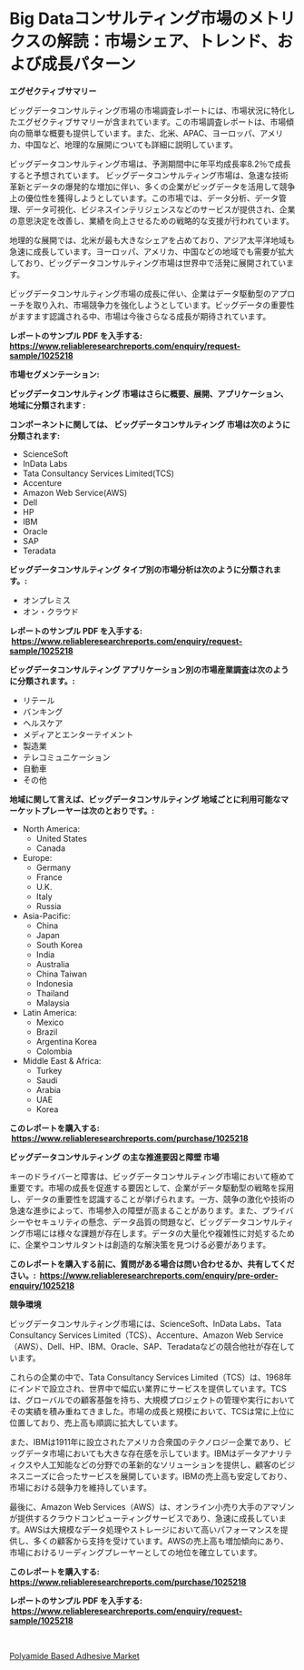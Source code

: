 <p><h1>Big Dataコンサルティング市場のメトリクスの解読：市場シェア、トレンド、および成長パターン</h1></p><p><strong>エグゼクティブサマリー</strong></p>
<p><p>ビッグデータコンサルティング市場の市場調査レポートには、市場状況に特化したエグゼクティブサマリーが含まれています。この市場調査レポートは、市場傾向の簡単な概要も提供しています。また、北米、APAC、ヨーロッパ、アメリカ、中国など、地理的な展開についても詳細に説明しています。</p><p>ビッグデータコンサルティング市場は、予測期間中に年平均成長率8.2％で成長すると予想されています。 ビッグデータコンサルティング市場は、急速な技術革新とデータの爆発的な増加に伴い、多くの企業がビッグデータを活用して競争上の優位性を獲得しようとしています。この市場では、データ分析、データ管理、データ可視化、ビジネスインテリジェンスなどのサービスが提供され、企業の意思決定を改善し、業績を向上させるための戦略的な支援が行われています。</p><p>地理的な展開では、北米が最も大きなシェアを占めており、アジア太平洋地域も急速に成長しています。ヨーロッパ、アメリカ、中国などの地域でも需要が拡大しており、ビッグデータコンサルティング市場は世界中で活発に展開されています。</p><p>ビッグデータコンサルティング市場の成長に伴い、企業はデータ駆動型のアプローチを取り入れ、市場競争力を強化しようとしています。ビッグデータの重要性がますます認識される中、市場は今後さらなる成長が期待されています。</p></p>
<p><strong>レポートのサンプル PDF を入手する: <a href="https://www.reliableresearchreports.com/enquiry/request-sample/1025218">https://www.reliableresearchreports.com/enquiry/request-sample/1025218</a></strong></p>
<p><strong>市場セグメンテーション:</strong></p>
<p><strong> ビッグデータコンサルティング 市場はさらに概要、展開、アプリケーション、地域に分類されます :</strong></p>
<p><strong>コンポーネントに関しては、 ビッグデータコンサルティング 市場は次のように分類されます: &nbsp;</strong></p>
<p><ul><li>ScienceSoft</li><li>InData Labs</li><li>Tata Consultancy Services Limited(TCS)</li><li>Accenture</li><li>Amazon Web Service(AWS)</li><li>Dell</li><li>HP</li><li>IBM</li><li>Oracle</li><li>SAP</li><li>Teradata</li></ul></p>
<p><strong> ビッグデータコンサルティング タイプ別の市場分析は次のように分類されます。:</strong></p>
<p><ul><li>オンプレミス</li><li>オン・クラウド</li></ul></p>
<p><strong>レポートのサンプル PDF を入手する: &nbsp;<a href="https://www.reliableresearchreports.com/enquiry/request-sample/1025218">https://www.reliableresearchreports.com/enquiry/request-sample/1025218</a></strong></p>
<p><strong> ビッグデータコンサルティング アプリケーション別の市場産業調査は次のように分類されます。:</strong></p>
<p><ul><li>リテール</li><li>バンキング</li><li>ヘルスケア</li><li>メディアとエンターテイメント</li><li>製造業</li><li>テレコミュニケーション</li><li>自動車</li><li>その他</li></ul></p>
<p><strong>地域に関して言えば、ビッグデータコンサルティング 地域ごとに利用可能なマーケットプレーヤーは次のとおりです。:</strong></p>
<p><ul>
    <li>
        North America:
        <ul>
            <li>United States</li>
            <li>Canada</li>
        </ul>
    </li>
    <li>
        Europe:
        <ul>
            <li>Germany</li>
            <li>France</li>
            <li>U.K.</li>
            <li>Italy</li>
            <li>Russia</li>
        </ul>
    </li>
    <li>
        Asia-Pacific:
        <ul>
            <li>China</li>
            <li>Japan</li>
            <li>South Korea</li>
            <li>India</li>
            <li>Australia</li>
            <li>China Taiwan</li>
            <li>Indonesia</li>
            <li>Thailand</li>
            <li>Malaysia</li>
        </ul>
    </li>
    <li>
        Latin America:
        <ul>
            <li>Mexico</li>
            <li>Brazil</li>
            <li>Argentina Korea</li>
            <li>Colombia</li>
        </ul>
    </li>
    <li>
        Middle East & Africa:
        <ul>
            <li>Turkey</li>
            <li>Saudi</li>
            <li>Arabia</li>
            <li>UAE</li>
            <li>Korea</li>
        </ul>
    </li>
    </ul></p>
<p><strong>このレポートを購入する: &nbsp;<a href="https://www.reliableresearchreports.com/purchase/1025218">https://www.reliableresearchreports.com/purchase/1025218</a></strong></p>
<p><strong>ビッグデータコンサルティング の主な推進要因と障壁 市場</strong></p>
<p><p>キーのドライバーと障害は、ビッグデータコンサルティング市場において極めて重要です。市場の成長を促進する要因として、企業がデータ駆動型の戦略を採用し、データの重要性を認識することが挙げられます。一方、競争の激化や技術の急速な進歩によって、市場参入の障壁が高まることがあります。また、プライバシーやセキュリティの懸念、データ品質の問題など、ビッグデータコンサルティング市場には様々な課題が存在します。データの大量化や複雑性に対処するために、企業やコンサルタントは創造的な解決策を見つける必要があります。</p></p>
<p><strong>このレポートを購入する前に、質問がある場合は問い合わせるか、共有してください。:&nbsp; <a href="https://www.reliableresearchreports.com/enquiry/pre-order-enquiry/1025218">https://www.reliableresearchreports.com/enquiry/pre-order-enquiry/1025218</a></strong></p>
<p><strong>競争環境</strong></p>
<p><p>ビッグデータコンサルティング市場には、ScienceSoft、InData Labs、Tata Consultancy Services Limited（TCS）、Accenture、Amazon Web Service（AWS）、Dell、HP、IBM、Oracle、SAP、Teradataなどの競合他社が存在しています。</p><p>これらの企業の中で、Tata Consultancy Services Limited（TCS）は、1968年にインドで設立され、世界中で幅広い業界にサービスを提供しています。TCSは、グローバルでの顧客基盤を持ち、大規模プロジェクトの管理や実行においてその実績を積み重ねてきました。市場の成長と規模において、TCSは常に上位に位置しており、売上高も順調に拡大しています。</p><p>また、IBMは1911年に設立されたアメリカ合衆国のテクノロジー企業であり、ビッグデータ市場においても大きな存在感を示しています。IBMはデータアナリティクスや人工知能などの分野での革新的なソリューションを提供し、顧客のビジネスニーズに合ったサービスを展開しています。IBMの売上高も安定しており、市場における競争力を維持しています。</p><p>最後に、Amazon Web Services（AWS）は、オンライン小売り大手のアマゾンが提供するクラウドコンピューティングサービスであり、急速に成長しています。AWSは大規模なデータ処理やストレージにおいて高いパフォーマンスを提供し、多くの顧客から支持を受けています。AWSの売上高も増加傾向にあり、市場におけるリーディングプレーヤーとしての地位を確立しています。</p></p>
<p><strong>このレポートを購入する: &nbsp; <a href="https://www.reliableresearchreports.com/purchase/1025218">https://www.reliableresearchreports.com/purchase/1025218</a></strong></p>
<p><strong>レポートのサンプル PDF を入手する: &nbsp;<a href="https://www.reliableresearchreports.com/enquiry/request-sample/1025218">https://www.reliableresearchreports.com/enquiry/request-sample/1025218</a></strong><strong></strong></p>
<p>&nbsp;</p>
<p><p><a href="https://github.com/Sherrillcrooksxa8i18ucf2m/Market-Research-Report-List-1/blob/main/polyamide-based-adhesive-market.md">Polyamide Based Adhesive Market</a></p></p>